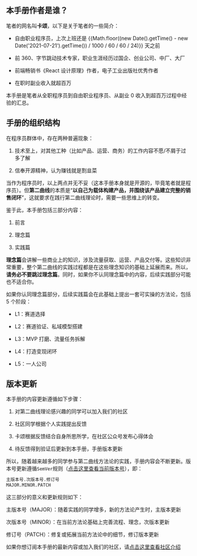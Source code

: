 ## 本手册作者是谁？

笔者的网名叫**卡颂**，以下是关于笔者的一些简介：

- 自由职业程序员，上次上班还是 {{Math.floor((new Date().getTime() - new Date('2021-07-21').getTime()) / 1000 / 60 / 60 / 24)}} 天之前

- 前 360、字节跳动技术专家，职业生涯经历过国企、创业公司、中厂、大厂

- 前端畅销书《React 设计原理》作者，电子工业出版社优秀作者

- 在职时副业收入就超百万

本手册是笔者从全职程序员到自由职业程序员、从副业 0 收入到超百万过程中经验的汇总。

## 手册的组织结构

在程序员群体中，存在两种普遍现象：

1. 技术至上，对其他工种（比如产品、运营、商务）的工作内容不愿/不屑于过多了解

2. 信奉开源精神，认为赚钱就是割韭菜

当作为程序员时，以上两点并无不妥（这本手册本身就是开源的，毕竟笔者就是程序员）。但**第二曲线**的本质是“**以自己为载体构建产品，并围绕该产品建立完整的销售闭环**”，这就要求在践行第二曲线理论时，需要一些思维上的转变。

鉴于此，本手册包括三部分内容：

1. 前言

2. 理念篇

3. 实践篇

**理念篇**会讲解一些商业上的知识，涉及流量获取、运营、产品交付等。这些知识非常重要，整个第二曲线的实践过程都是在这些理念知识的基础上延展而来。所以，**请务必不要跳过理念篇**。同时，如果你不认同理念篇中的内容，后续实践部分可能也不适合你。

如果你认同理念篇部分，后续实践篇会在此基础上提出一套可实操的方法论，包括 5 个阶段：

- L1：赛道选择

- L2：赛道验证、私域模型搭建

- L3：MVP 打磨、流量任务拆解

- L4：打造变现闭环

- L5：一人公司

## 版本更新

本手册的内容更新遵循如下步骤：

1. 对第二曲线理论感兴趣的同学可以加入我们的社区

2. 社区同学根据个人实践提出反馈

3. 卡颂根据反馈结合自身所思所学，在社区公众号发布心得体会

4. 待反馈得到验证后更新到本手册，手册版本更新

所以，随着越来越多的同学参与第二曲线方法论的实践，手册内容会不断更新。版本号更新遵循`SemVer`规则（[点击这里查看当前版本号](/index.md)），即：

```bash
主版本号.次版本号.修订号
MAJOR.MINOR.PATCH
```

这三部分的意义和更新规则如下：

主版本号（MAJOR）：随着实践的同学增多，新的方法论产生时，主版本更新

次版本号（MINOR）：在当前方法论基础上完善流程、理念，次版本更新

修订号（PATCH）：修复或拓展当前方法论中的细节，修订版本更新

如果你想订阅本手册的最新内容或加入我们的社区，请[点击这里查看社区介绍](/docs/about.md)

